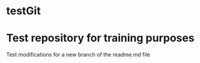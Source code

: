 # testGit
Test repository for training purposes
===========
Test modifications for a new branch of the readme.md file
